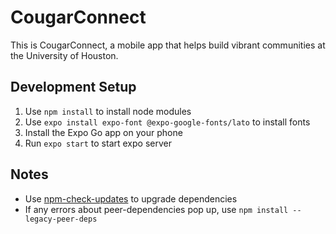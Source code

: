 # CougarConnect

This is CougarConnect, a mobile app that helps build vibrant communities at the University of Houston.

## Development Setup
1. Use `npm install` to install node modules
2. Use `expo install expo-font @expo-google-fonts/lato` to install fonts
3. Install the Expo Go app on your phone
4. Run `expo start` to start expo server

## Notes
- Use [npm-check-updates](https://nodejs.dev/learn/update-all-the-nodejs-dependencies-to-their-latest-version) to upgrade dependencies
- If any errors about peer-dependencies pop up, use `npm install --legacy-peer-deps`
